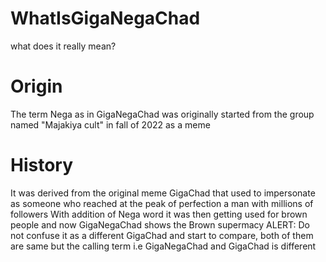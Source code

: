# WhatIsGigaNegaChad
what does it really mean?

# Origin
The term Nega as in GigaNegaChad was originally started from the group named "Majakiya cult" in fall of 2022 as a meme

# History
It was derived from the original meme GigaChad that used to impersonate as someone who reached at the peak of perfection
a man with millions of followers
With addition of Nega word it was then getting used for brown people and now GigaNegaChad shows the Brown supermacy
ALERT: Do not confuse it as a different GigaChad and start to compare, both of them are same but the calling term i.e GigaNegaChad and GigaChad is different

